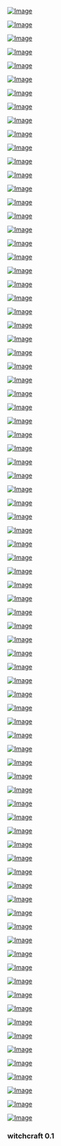 
<!-- [![Image](smartdata/Screenshot_2019-12-13_07-40-12.png)]( https://www.youtube.com/watch?v=DHWLYkBcoNw ) -->

[![Image](smartdata/Screenshot_2019-12-13_07-01-50.png)]( https://www.la-croix.com/Monde/Europe/Bapteme-feu-europeen-Charles-Michel-Ursula-von-der-Leyen-2019-12-13-1201066274 )

<!--bkz suriyelileri göndermeyeceğiz açıklamasına ses etmeyen ak itler -->
<!-- bkz ido tatlısesin babasını savunması -->
<!-- bkz tayyip doğanın suriyelileri föndermeyeceği vatandaşlık vereceğiz demesi -->
<!-- https://www.youtube.com/watch?v=4RpMzsA1VOw çok hojdır ama benena -->
<!-- bkz tayyip doğanın ezanları susturamayacaksınız açıklaması  https://www.youtube.com/watch?v=FT3zuBuqnsk -->
<!-- bkz googleın tayyip doğan haberlerini arkaya atması -->
<!-- https://www.uludagsozluk.com/k/cami-hocas%C4%B1yla-tart%C4%B1%C5%9Fan-day%C4%B1/ bkz tıklağ kankağ -->
<!-- bkz su veren itfaiyyenin hortumunu sikeyim -->
<!-- bkz sözlük barzolarının akşamları kız moduna geçmesi -->
<!-- bkz ismiyle karizmanın oğluyum diyen lider kim sorunsalı -->
<!-- bkz oturduğu makama en çok yakışan isim kim sorunsalı -->
<!-- bkz hiç gelmeyecek bir partiyi beklemek -->
<!-- bkz ekrem imam oğlanın yeni parti sinyalleri yakması --Z
<!-- bkz tayyip doğanın 155 partiyle ayrı ayrı uğraşması -->
<!-- bkz yeni partinin meclis ödeneğinden alacağı pay --> 
<!-- bkz recep tayyip doğanın suriyeliler partisinin meclise girmesini onaylaması -->
<!-- bkz iyi partiyle yeni partinin tek çatı altında birleşmesi -->
<!-- bkz davutoğlanın yenipartinin web sitesini yapın emrini vermesi -->
<!-- bkz zekereya özün rabia olayında tayyip doğanı tutması -->
<!-- bkz ak it taklidi yapan franc lucas it oğlunun 15 dakkadır recep tayyip itdoğana entry girmemesi -->
<!-- bkz 15 dakikadır ekrem itoğluna entry girmeyen ak itin sağlığı -->
<!-- bkz norm ender fanboylarının 15 yaşında oldukları gerçeği -->
<!-- bkz saadet vatan içten partinin yahşi paritide birleşme ihtimali -->
<!-- bkz ak partinin ampul logosu vs gelecek partisi nin badem bıyıklı ampul logosu -->
<!-- bkz gelecek partisi logsundaki badem bıyık ne anlama geliyor sorunsalı -->
<!-- bkz fatih tezcan fatih altaylı fatih terim efso soyunma odası konuşması -->
<!-- bkz avrupa fatihinin meloya attığı bakış -->
<!-- bkz aydemir akbaşın gassaray için karıyı satarım demesi -->
<!-- bkz abulrrahim albayrakın beratı oyundan çekmesi -->
<!-- bkz fatih terimin fransaya selçuk şahini salması -->
<!-- bkz fatih terimin imparatorluğunu ilan etmesi -->
<!-- bkz istanbulun fatihi fatih sultan mehemt vs avrupa fatihi fatih terim -->
<!-- bkz fatih terimin falcoyu yedek klubesine koyması -->
<!-- bkz kazizmanın öz oğlu başlığında kavga eden ak itlerin güldürmesi -->
<!-- https://galeri.uludagsozluk.com/r/karizman%C4%B1n-%C3%B6z-o%C4%9Flu-1947379/ -->
<!-- bkz frank lucas vs zall hep bana oç der vs yall vs agca vs folkan iyeste nonoş-->
<!-- bkz agca ile yall ın karizmanın öz oğlu başlığında kavga etmesi-->
<!-- https://www.uludagsozluk.com/k/karizman%C4%B1n-%C3%B6z-o%C4%9Flu/&w=bg bkz karizma oğlu karizma foto galeriğ -->
<!-- bkz fatih terimin meloya attığı bakışa ses etmeyen ak itler -->
<!-- bkz ekrem itoğlunun camileri ahıra çevirmesi -->
<!-- bkz ekrem itoğlunun camileri ahıra çevirmesine ses etmeyen ak itler -->
<!-- bkz ekrem itoğlunun camilerin bakım ihalesini kendi firmasına ses etmeyen ak itler -->
<!-- bkz mazhar alansonun mekke yi tavafından sonra fuat la özkanın ayrılması -->
<!-- bkz imamoğlunun dayıoğlunun ibb 15. oturum da ihale pazarlığı yapması -->
<!-- bkz ibb nin ihalelerini imamaoglanın şrirketlerine vermesi -->
<!-- bkz it oğlunun rte nin yaptığı camilere işemesine ses etmeyen ak itler -->
<!-- bkz emine erdoğanın ayakkabısını türbanı ile kombin yapması -->
<!-- bkz it oğlunun istanbulu parsel parsel satmasına ses etmeyen ak itler-->
<!-- bkz it oğlunun ezan sesinin kısmasına ses etmeyen ak itler -->
<!-- bkz emine erdoğanıun türbanı ile ayakkabısını kombin yapması -->
<!-- bkz zalla one hep oç derin yalldırması -->
<!-- bkz it oğlunun camiye atla girmesine ses etmeyen ak itler -->
<!-- bkz rte nin imamahatipleri kapamasına ses etmeyen ak itler -->
<!-- bkz it oğlunun istanbulu parsel parsel satmasına ses etmeyen ak itler -->
<!-- bkz davud oğlanın bilim oğlanı olduğu iddiaları -->
<!--https://www.uludagsozluk.com/k/imamo%C4%9Flu-nun-istanbul-u-parsel-parsel-satmas%C4%B1/&w=bg -->
<!-- bkz davud oğlu kobrayı salınca it gibi kaçan ak itler https://www.youtube.com/watch?v=zb86tVAuZNg -->
<!-- bkz i.oğlunun 13 aralık 2019 cum hutbesinin kara hutbe diye nitelendirmesi -->
<!-- bkz rte nin imamahtipleri kapatmaya çalışanların elleri kırılır hutbesi -->
<!-- bkz davudioğlanın sözlerim bilimle çatışıyorsa bilimi seçiniz demesi -->
<!-- bkz davudioğlana bilime önem veren birisi olduğu iddaları -->
<!-- bkz 13 aralık 2019 cuma hutbesine rte nin kara cuma hutbesi demesi -->
<!-- bkz 13 aralık 2019 murat ongun köşe yazısı --> 
<!-- bkz sare davutoğlunun türbanlıları da kucaklayacağız açıklaması -->
<!-- bkz 13 aralık 2019 kulislerde bahcelinin davudoğlana destek verdiği söylentileri -->
<!-- bkz 13 aralık 2019 murat ongunun davudoğlana yaptığı güzelleme --> 
<!-- bkz davudoğlan bilime çok önem veren birisi https://www.youtube.com/watch?v=f1tfVfsYddc -->
<!-- bkz davutoğlanın gümbür gümbür geldiği gerçeği-->
<!-- https://www.youtube.com/watch?v=iteqUmkms9M var mısın gelecek partiye -->
<!-- bkz mezarlıklar genel müdürünün i.oğlunu yalanlaması https://www.youtube.com/watch?v=4RpMzsA1VOw -->
<!-- https://www.youtube.com/watch?v=iteqUmkms9M bkz gelecek partisinin gümbür gümbür geldiği gerçeği -->
<!-- bkz i oğlunun mezarlık işçilerinin tazminatını vermemesi -->
<!-- bkz ibb nin paylaştığı mezarlık fotosu -->
<!-- https://www.uludagsozluk.com/e/42550179/ bkz i oglunun ibne gibi puşt gibin bişey olması -->
<!-- bkz babacanın davudioğlanı hoplatacağı gerçeği https://www.youtube.com/watch?v=OIOqFBa7htQ -->
<!-- bkz rte nin kızını orkid almaya yollaması https://www.youtube.com/watch?v=FT3zuBuqnsk -->
<!-- 13 aralık 2019 bkz davudi oğlunun parti sinyallerini yakması -->
<!-- https://www.uludagsozluk.com/k/davuto%C4%9Flu-bilime-%C3%B6nem-veren-birisi/ -->



[![Image](smartdata/Screenshot_2019-12-13_05-59-59.png)]( https://www.zeit.de/kultur/film/2019-12/fernsehpodcast-die-schaulustigen-13-dezember-2019 )

[![Image](smartdata/Screenshot_2019-12-13_03-22-30.png)]( https://www.theguardian.com/business/2019/dec/12/us-china-trade-deal-in-principle-tariffs )


[![Image](smartdata/Screenshot_2019-12-12_17-00-01.png)]( https://www.dunya.com/finans/haberler/garanti-bbva-yatirimci-iliskileri-alaninda-turkiyenin-en-iyisi-secildi-haberi-458591 )

[![Image](smartdata/Screenshot_2019-12-12_16-11-23.png)]( https://www.youtube.com/watch?v=9phBVY2q2ng )


[![Image](smartdata/Screenshot_2019-12-12_14-56-33.png)]( https://www.youtube.com/watch?v=YBZirx5vqZU )

[![Image](smartdata/Screenshot_2019-12-12_13-46-44.png)]( https://www.youtube.com/watch?v=zRAGv61QkHc )
<!-- https://www.dunya.com/yurttan-haberler/doktora-ogrencileri-barutcu-tekstilde-bilimsel-calisma-yapacak-haberi-458606 -->

[![Image](smartdata/Screenshot_2019-12-12_09-23-42.png)]( https://www.theguardian.com/environment/2019/dec/06/greta-thunberg-says-school-strikes-have-achieved-nothing )

[![Image](smartdata/Screenshot_2019-12-12_05-39-38.png)]( https://www.youtube.com/watch?v=E-7qra5xs6E )


<!--
R = Range
Theta = Azimuth
Phi = 90 - Elevation
The conversion rules are:
x = R sin (phi) cos (theta)
y = R sin (phi) sin (theta)
z = R cos (phi)
R(final) = sqrt(x^2+y^2+z^2)
Theta(final) = arctan(y/x)
Phi(final) = arctan(sqrt(x^2+y^2)/z^2)
Lat = 90 - Phi(final)
Long = Theta(final)
-->

[![Image](smartdata/Screenshot_2019-12-13_03-24-14.png)]( https://www.theguardian.com/world/commentisfree/2019/dec/10/when-i-was-growing-up-volcanic-activity-on-waakari-was-continuous-yesterday-was-different )


[![Image](smartdata/Screenshot_2019-12-10_18-29-24.png)]( https://www.theguardian.com/environment/2019/dec/10/greenland-ice-sheet-melting-seven-times-faster-than-in-1990s )


[![Image](smartdata/Screenshot_2019-12-10_10-51-22.png)]( https://www.youtube.com/watch?v=oYq1cI0E13Q )

[![Image](smartdata/Screenshot_2019-12-10_06-42-53.png)](https://www.theguardian.com/world/2019/dec/09/how-tourists-became-first-aiders-on-seas-off-white-island-volcano-new-zealand)

[![Image](smartdata/Screenshot_2019-12-10_06-23-42.png)](https://www.theguardian.com/world/2019/dec/09/white-island-eruption-what-we-know-so-far)


[![Image](smartdata/Screenshot_2019-12-10_06-54-36.png)]( https://www.theguardian.com/commentisfree/2019/dec/09/the-guardian-view-on-finlands-new-pm-a-different-type-of-leadership )

<!--
[![Image](smartdata/Screenshot_2019-12-10_01-43-28.png)]( https://www.theguardian.com/world/2019/dec/09/new-zealand-eruption-dead-missing-white-island )
-->

[![Image](smartdata/Screenshot_2019-12-09_12-04-19.png)]( https://www.youtube.com/watch?v=VfB6xynzT_E )

[![Image](smartdata/Screenshot_2019-12-06_19-22-23.png)]( https://www.youtube.com/watch?v=YGix73dqF0I )


[![Image](smartdata/Screenshot_2019-12-06_07-53-46.png)]( https://www.youtube.com/watch?v=LYZScAAbfns )

[![Image](smartdata/Screenshot_2019-12-06_06-02-12.png)]( https://www.youtube.com/watch?v=6RwAWZtK5Uw )

[![Image](smartdata/Screenshot_2019-12-06_02-17-01.png)]( https://www.youtube.com/watch?v=OrZB5n0tNAI )

[![Image](smartdata/Screenshot_2019-12-05_15-51-16.png)]( https://www.youtube.com/watch?v=WrrK0LuuTOg )

[![Image](smartdata/Screenshot_2019-12-05_14-44-07.png)]( https://www.youtube.com/watch?v=k-Rg51azVlg )

[![Image](smartdata/Screenshot_2019-12-05_14-02-27.png)]( https://www.la-croix.com/Monde/Afrique/Operation-Barkhane-Emmanuel-Macron-reclame-appui-clair-pays-Sahel-2019-12-05-1201064691)


[![Image](smartdata/Screenshot_2019-12-05_14-03-26.png)]( https://www.youtube.com/watch?v=eG7pRObJq1U )

[![Image](smartdata/Screenshot_2019-12-04_15-05-30.png)]( https://www.youtube.com/watch?v=itkl7cHcX_E )

[![Image](smartdata/Screenshot_2019-12-04_11-20-43.png)]( https://www.timeanddate.com/moon/phases/turkey/istanbul )

[![Image](smartdata/Screenshot_2019-12-04_11-17-41.png)]( https://www.theguardian.com/world/2019/dec/04/turkey-agrees-to-back-nato-plan-for-baltic-states-and-poland )

[![Image](smartdata/Screenshot_2019-12-04_10-27-53.png)]( https://www.youtube.com/watch?v=TGwZ7MNtBFU )



[![Image](smartdata/Screenshot_2019-12-04_10-05-48.png)]( https://www.dunya.com/gundem/turkiye-natonun-baltik-planini-onayladi-haberi-458154 )

[![Image](smartdata/Screenshot_2019-12-04_06-00-52.png)]( https://www.theguardian.com/world/video/2019/dec/04/emmanuel-macron-defends-calling-nato-brain-dead-video )

[![Image](smartdata/Screenshot_2019-12-04_07-27-11.png)]( https://www.youtube.com/watch?v=IlsLUaccKWo )

[![Image](smartdata/Screenshot_2019-12-04_06-02-17.png)]( https://www.theguardian.com/world/2019/dec/03/macron-clashes-with-erdogan-over-anti-isis-kurdish-fighters )

[![Image](smartdata/Screenshot_2019-12-03_10-09-51.png)]( https://www.dunya.com/gundem/trump-turkiye-savas-ucagi-icin-rusya-veya-cine-yonelebilir-haberi-458069 )


[![Image](smartdata/Screenshot_2019-12-03_09-58-52.png)]( https://www.theguardian.com/world/2019/dec/03/trump-macron-brain-dead-nato-remarks )


[![Image](smartdata/Screenshot_2019-12-03_02-47-15.png)]( https://www.dunya.com/dunya/abd-fransanin-dijital-hizmet-vergisine-misilleme-yapmaya-hazirlaniyor-haberi-458021 )

[![Image](smartdata/Screenshot_2019-12-02_03-21-48.png)]( https://www.theguardian.com/science/2019/dec/01/island-states-want-decisive-action-to-prevent-inundation)


[![Image](smartdata/Screenshot_2019-12-02_03-21-59.png)]( https://www.youtube.com/watch?v=UNFDHgjrlK8 )

[![Image](smartdata/Screenshot_2019-12-02_03-32-43.png)]( https://www.youtube.com/watch?v=W6qbHYRqkbU)

[![Image](smartdata/Screenshot_2019-11-30_20-58-04.png)]( https://news.sky.com/story/north-korea-calls-japanese-pm-shinzo-abe-imbecile-and-political-dwarf-in-row-over-missiles-11874298)

[![Image](smartdata/Screenshot_2019-11-30_16-38-43.png)]( https://www.dailymotion.com/video/x99fx6 ) 

[![Image](smartdata/Screenshot_2019-11-30_15-40-03.png)]( https://www.dailymotion.com/video/x5frzub ) 

[![Image](smartdata/Screenshot_2019-11-30_11-44-46.png)]( https://www.dailymotion.com/video/xcuch5 ) 

[![Image](smartdata/Screenshot_2019-11-29_22-57-15.png)]( https://www.youtube.com/watch?v=BfVIUPqVXv4 ) 


[![Image](smartdata/Screenshot_2019-11-29_18-43-39.png)]( https://www.youtube.com/watch?v=3ttlU1-bCzM) 

[![Image](smartdata/Screenshot_2019-11-29_11-09-01.png)]( https://www.youtube.com/watch?v=MKcKtjrL5bc ) 
<!-- https://www.youtube.com/watch?v=DgtKLrT9_GI -->
<!-- https://www.youtube.com/watch?v=mOHMLuwTKWQ -->
<!-- https://www.youtube.com/watch?v=MKcKtjrL5bc LOST: Flight 815 Crash in Real Time -->
<!-- https://www.youtube.com/watch?v=GdT8eqMO4qk LOST in 8 minutes -->
<!-- https://www.youtube.com/watch?v=8-uvOpMyPgI 5th rev -->

[![Image](smartdata/Screenshot_2019-11-29_09-00-00.png)](  https://www.youtube.com/watch?v=GdT8eqMO4qk ) 

[![Image](smartdata/Screenshot_2019-11-29_04-24-40.png)]( https://www.youtube.com/watch?v=QgpBjS3HCJI ) 


[![Image](smartdata/Screenshot_2019-11-28_18-41-47.png)]( https://www.theguardian.com/world/2019/nov/28/apple-under-fire-for-labelling-crimea-as-part-of-russia-in-its-apps ) 

[![Image](smartdata/Screenshot_2019-11-28_11-31-05.png)]( https://www.youtube.com/watch?v=-gP_Q2myNWo ) 

[![Image](smartdata/Screenshot_2019-11-28_11-31-19.png)]( https://www.theguardian.com/world/2019/nov/28/macron-defends-brain-dead-nato-remarks-as-summit-approaches) 

<!-- 
https://www.youtube.com/watch?v=2q05iJ6jHu8 reserved
https://www.youtube.com/watch?v=-gP_Q2myNWo apple tree 
https://www.youtube.com/watch?v=wzIU_yc01nQ alcala
https://www.youtube.com/watch?v=lN_MSyrq6-U before the crypt
-->

[![Image](smartdata/Screenshot_2019-11-27_05-17-11.png)]( https://www.youtube.com/watch?v=YwTqpWRGmYc ) 

[![Image](smartdata/Screenshot_2019-11-27_07-50-42.png)]( https://www.youtube.com/watch?v=-371LmCinrY ) 

[![Image](smartdata/itsnotrocketscience.png)]( https://www.youtube.com/watch?v=2q05iJ6jHu8  )

[![Image](smartdata/Screenshot_2019-11-28_07-52-24.png)]( https://www.youtube.com/watch?v=zqCB8uB5bXY ) 

[![Image](smartdata/Screenshot_2019-11-26_15-55-05.png)]( https://www.youtube.com/watch?v=kAGU0__47vI )


[![Image](smartdata/Screenshot_2019-11-26_13-12-05.png)](  https://www.youtube.com/watch?v=wzIU_yc01nQ )

[![Image](smartdata/Screenshot_2019-11-26_11-37-02.png)](  https://www.youtube.com/watch?v=0lZ5t7Fz_fw )

<!-- https://www.youtube.com/watch?v=ZXYjLAqbFrs -->
<!-- https://www.youtube.com/watch?v=Z4d4yB-cm6E -->
<!-- https://www.youtube.com/watch?v=TfPQXTHPW8w -->

[![Image](smartdata/missionlocknhead.png)](  https://www.youtube.com/watch?v=6OiWfZYARio )
<!--https://www.youtube.com/watch?v=ZXYjLAqbFrs -->

[![Image](smartdata/markIII.png)](  https://www.youtube.com/watch?v=ZwOxM0-byvc )

 [![Image](smartdata/loc-time.png)](  https://www.youtube.com/watch?v=p-zJzffx3FM )
 
 [![Image](smartdata/crash.png)](  https://www.youtube.com/watch?v=xPtJj0EIQdY )


 [![Image](smartdata/hellboy.png)](  https://www.youtube.com/watch?v=qml_294gRQc )

 [![Image](smartdata/bprd.png)](  https://www.youtube.com/watch?v=eUWy54la_6g )

 [![Image](smartdata/Last-Quarter.png)]( https://www.youtube.com/watch?v=00fMhETHQME )

[![Image](smartdata/second.png)]( https://www.youtube.com/watch?v=8cW8kAFbnik )
<!-- https://www.youtube.com/watch?v=MuWwCUXGzWE otto -->
<!-- https://www.youtube.com/watch?v=eUWy54la_6g -->

 [![Image](smartdata/whatsupdoc.png)]( https://www.youtube.com/watch?v=qmV5MW_XAtg )
<!-- https://www.youtube.com/watch?v=ZQqRiqjBQeo -->

<!-- [![Image](smartdata/whatsupdoc.png)](  https://www.youtube.com/watch?v=q9RsiQSTrPA )-->
<!-- https://www.youtube.com/watch?v=b1XmPAIHZkk -->

<!--[![Image](smartdata/xerox.png)]( https://www.youtube.com/watch?v=llZWUutejao )-->

[![Image](smartdata/sun-out-mercury.png)]( https://www.youtube.com/watch?v=nlnrOr2STaE )
<!-- https://earthsky.org/tonight/transit-of-mercury-on-november-11-2019  -->

[![Image](smartdata/xerox.png)]( https://www.youtube.com/watch?v=ynFYqvnxZxY )

[![Image](smartdata/black-clad.png)]( https://www.youtube.com/watch?v=v9Ev_yC_cf0 )

[![Image](smartdata/blockrain.png)]( https://www.youtube.com/watch?v=ueiBYxI6Eqg )

[![Image](smartdata/finalflightofosiris.png)]( https://www.youtube.com/watch?v=N3ZtokEn05s )

[![Image](smartdata/ama-v-ts.png)]( https://www.theguardian.com/music/2019/nov/15/taylor-swift-says-shes-being-banned-from-singing-her-old-hits-at-amas )
<!-- https://twitter.com/MarkDice/status/1195137236599050240  -->


<!--[![Image](smartdata/rechargeable.png)]( https://www.youtube.com/watch?v=fyaI4-5849w )-->
[![Image](smartdata/silver-diamond.png)](https://www.youtube.com/watch?v=3OYJVrjdUrI )

[![Image](smartdata/bolivia-test-new-leader.png)]( https://www.theguardian.com/world/video/2019/nov/13/anez-assumes-interim-presidency-as-morales-flees-video )

[![Image](smartdata/Bolivia’s-Lithium-Isn’t-The-New-Oil.png)]( https://foreignpolicy.com/2019/11/13/coup-morales-bolivia-lithium-isnt-new-oil/)

[![Image](smartdata/syria-oil.png)]( https://www.theguardian.com/us-news/live/2019/nov/13/trump-news-today-live-impeachment-hearings-bill-taylor-george-kent-ukraine-democrats-latest-updates )


[![Image](smartdata/bolivia-coup.png)]( https://www.theguardian.com/world/2019/nov/12/evo-morales-arrives-mexico-bolivia-power-vacuum )

[![Image](smartdata/products.png)]( https://www.theguardian.com/world/2019/nov/12/products-israeli-settlements-labelled-eu-court )
<!-- https://www.youtube.com/watch?v=Xo7aPtVfzps fact or friction -->

[![Image](smartdata/spacetrash.png)]( https://www.youtube.com/watch?v=juQPE-v28es )

[![Image](smartdata/mercury-transit-wide.png)](  https://www.nationalgeographic.com/science/2019/11/last-transit-of-mercury-until-2032-how-to-watch-livestream/ )
<!-- https://www.nationalgeographic.com/science/2019/11/last-transit-of-mercury-until-2032-how-to-watch-livestream/ -->

[![Image](smartdata/mercury-transit.png)]( https://www.timeanddate.com/eclipse/transit/2019-november-11)
<!-- https://www.timeanddate.com/eclipse/transit/2019-november-11 -->

[![Image](smartdata/hardware.png)]( https://www.youtube.com/watch?v=5Hx80FJAuuw )

### witchcraft 0.1
<!--
<div class="video-container">
  <iframe width="100%" src="https://player.vimeo.com/video/267559525" frameborder="0" allowfullscreen></iframe>
</div>-->



